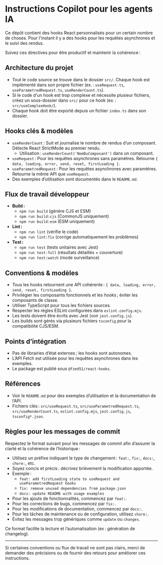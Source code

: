 # Instructions Copilot pour les agents IA

Ce dépôt contient des hooks React personnalisés pour un certain nombre de choses. Pour l'instant il y a des hooks pour les requêtes asynchrones et le suivi des rendus. 

Suivez ces directives pour être productif et maintenir la cohérence :

## Architecture du projet
- Tout le code source se trouve dans le dossier `src/`. Chaque hook est implémenté dans son propre fichier (ex. : `useRequest.ts`, `useParametredRequest.ts`, `useRenderCount.ts`).
- Si le code d'un hook est trop complexe et nécessite plusieur fichiers, créez un sous-dossier dans `src/` pour ce hook (ex. : `src/useComplexHook/`).
- Chaque hook doit être exporté depuis un fichier `index.ts` dans son dossier.

## Hooks clés & modèles
- `useRenderCount` : Suit et journalise le nombre de rendus d’un composant. Détecte React StrictMode au premier rendu.
  - Utilisation : `useRenderCount('NomDuComposant')` dans un composant.
- `useRequest` : Pour les requêtes asynchrones sans paramètres. Retourne `{ data, loading, error, send, reset, firstLoading }`.
- `useParametredRequest` : Pour les requêtes asynchrones avec paramètres. Retourne la même API que `useRequest`.
- Des exemples d’utilisation sont documentés dans le `README.md`.

## Flux de travail développeur
- **Build :**
  - `npm run build` (génère CJS et ESM)
  - `npm run build:cjs` (CommonJS uniquement)
  - `npm run build:esm` (ESM uniquement)
- **Lint :**
  - `npm run lint` (vérifie le code)
  - `npm run lint:fix` (corrige automatiquement les problèmes)
- **Test :**
  - `npm run test` (tests unitaires avec Jest)
  - `npm run test:full` (résultats détaillés + couverture)
  - `npm run test:watch` (mode surveillance)


## Conventions & modèles
- Tous les hooks retournent une API cohérente : `{ data, loading, error, send, reset, firstLoading }`.
- Privilégier les composants fonctionnels et les hooks ; éviter les composants de classe.
- Utiliser TypeScript pour tous les fichiers sources.
- Respecter les règles ESLint configurées dans `eslint.config.mjs`.
- Les tests doivent être écrits avec Jest (voir `jest.config.js`).
- Les builds sont gérés via plusieurs fichiers `tsconfig` pour la compatibilité CJS/ESM.

## Points d’intégration
- Pas de librairies d’état externes ; les hooks sont autonomes.
- L’API Fetch est utilisée pour les requêtes asynchrones dans les exemples.
- Le package est publié sous `@fzed51/react-hooks`.

## Références
- Voir le `README.md` pour des exemples d’utilisation et la documentation de l’API.
- Fichiers clés : `src/useRequest.ts`, `src/useParametredRequest.ts`, `src/useRenderCount.ts`, `eslint.config.mjs`, `jest.config.js`, `tsconfig*.json`.

## Règles pour les messages de commit

Respectez le format suivant pour les messages de commit afin d’assurer la clarté et la cohérence de l’historique :

- Utilisez un préfixe indiquant le type de changement : `feat:`, `fix:`, `docs:`, `chore:`, etc.
- Soyez concis et précis : décrivez brièvement la modification apportée.
- Exemple :
  - `feat: add firstLoading state to useRequest and useParametredRequest hooks`
  - `fix: remove unused dependencies from package.json`
  - `docs: update README with usage examples`
- Pour les ajouts de fonctionnalités, commencez par `feat:`.
- Pour les corrections de bugs, commencez par `fix:`.
- Pour les modifications de documentation, commencez par `docs:`.
- Pour les tâches de maintenance ou de configuration, utilisez `chore:`.
- Évitez les messages trop génériques comme `update` ou `changes`.

Ce format facilite la lecture et l’automatisation (ex : génération de changelog).

---

Si certaines conventions ou flux de travail ne sont pas clairs, merci de demander des précisions ou de fournir des retours pour améliorer ces instructions.
